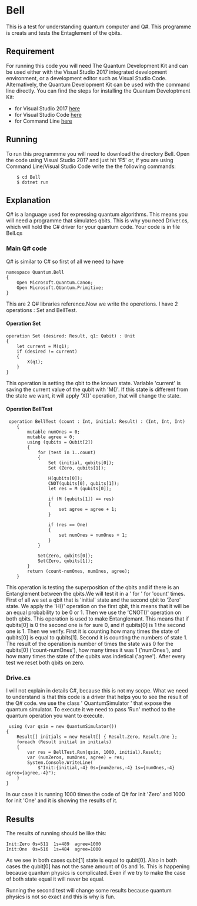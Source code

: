 # Bell

This is a test for understanding quantum computer and Q#. This programme is creats and tests the Entaglement of the qbits.

## Requirement
For running this code you will need The Quantum Development Kit and can be used either with the Visual Studio 2017 integrated development environment, or a development editor such as Visual Studio Code. Alternatively, the Quantum Development Kit can be used with the command line directly. You can find the steps for installing the Quantum Developtment Kit:
* for Visual Studio 2017 [here](https://docs.microsoft.com/en-us/quantum/install-guide/vs-2017?view=qsharp-preview)
* for Visual Studio Code [here](https://docs.microsoft.com/en-us/quantum/install-guide/vs-code?view=qsharp-preview)
* for Command Line [here](https://docs.microsoft.com/en-us/quantum/install-guide/command-line?view=qsharp-preview)

## Running 
To run this programmme you will need to download the directory Bell. Open the code using Visual Studio 2017 and just hit 'F5' or, if you are using Command Line/Visual Studio Code write the the following commands:
`````````````
	$ cd Bell
	$ dotnet run
`````````````
## Explanation 
Q# is a language used for expressing quantum algorithms. This means you will need a programme that simulates qbits. This is why you need Driver.cs, which will hold the C# driver for your quantum code. Your code is in file Bell.qs

### Main Q# code 
Q# is similar to C# so first of all we need to have 
``````````````````````````````````````
namespace Quantum.Bell
{
	Open Microsoft.Quantum.Canon;
	Open Microsoft.QUantum.Primitive;
}
``````````````````````````````````````
This are 2 Q# libraries reference.Now we write the operetions. I have 2 operations : Set and BellTest.

#### Operation Set 
`````````````````````````````````````````````````
operation Set (desired: Result, q1: Qubit) : Unit
{
    let current = M(q1);
    if (desired != current)
    {
        X(q1);
    }
}
`````````````````````````````````````````````````
This operation is setting the qbit to the known state. Variable 'current' is saving the current value of the qubit with 'M()'. If this state is different from the state we want, it will apply 'X()' operation, that will change the state.

#### Operation BellTest
````````````````````````````````````````````````````````````````````
 operation BellTest (count : Int, initial: Result) : (Int, Int, Int)
    {
        mutable numOnes = 0;
        mutable agree = 0;
        using (qubits = Qubit[2])
        {
            for (test in 1..count)
            {
                Set (initial, qubits[0]);
                Set (Zero, qubits[1]);

                H(qubits[0]);
                CNOT(qubits[0], qubits[1]);
                let res = M (qubits[0]);
                
                if (M (qubits[1]) == res) 
                {   
                    set agree = agree + 1;
                }

                if (res == One)
                {
                    set numOnes = numOnes + 1;
                }
            }

            Set(Zero, qubits[0]);
            Set(Zero, qubits[1]);
        }
        return (count-numOnes, numOnes, agree);
    }
````````````````````````````````````````````````````````````````````
This operation is testing the superposition of the qbits and if there is an Entanglement between the qbits.We will test it in a ' for ' for 'count' times. First of all we set a qbit that is 'initial' state and the second qbit to 'Zero' state. We apply the 'H()' operation on the first qbit, this means that it will be an equal probability to be 0 or 1. Then we use the 'CNOT()' operation on both qbits. This operation is used to make Entanglemant. This means that if qubits[0] is 0 the second one is for sure 0, and if qubits[0] is 1 the second one is 1. Then we verify. First it is counting how many times the state of qubits[0] is equal to qubits[1]. Second it is counting the numbers of state 1. The result of the operation is number of times the state was 0 for the qubits[0]  ('count-numOnes'), how many times it was 1 ('numOnes'), and how many times the state of the qubits was indetical ('agree'). After every test we reset both qbits on zero.

### Drive.cs
I will not explain in details C#, because this is not my scope. What we need to understand is that this code is a driver that helps you to see the result of the Q# code. we use the class ' QuantumSimulator ' that expose the quantum simulator. To execute it we need to pass 'Run' method to the quantum operation you want to execute.
`````````````````````````````````````````````````````````````````
 using (var qsim = new QuantumSimulator())
{
    Result[] initials = new Result[] { Result.Zero, Result.One };
    foreach (Result initial in initials)
    {
        var res = BellTest.Run(qsim, 1000, initial).Result;
        var (numZeros, numOnes, agree) = res;
        System.Console.WriteLine(
            $"Init:{initial,-4} 0s={numZeros,-4} 1s={numOnes,-4} agree={agree,-4}");
    }
}
`````````````````````````````````````````````````````````````````
In our case it is running 1000 times the code of Q# for init 'Zero' and 1000 for init 'One' and it is showing the results of it.

## Results
The results of running should be like this:
````````````````````````````````````
Init:Zero 0s=511  1s=489  agree=1000
Init:One  0s=516  1s=484  agree=1000
````````````````````````````````````
As we see in both cases qubit[1] state is equal to qubit[0]. Also in both cases the qubit[0] has not the same amount of 0s and 1s. This is happening because quantum physics is complicated. Even if we try to make the case of both state equal it will never be equal.

Running the second test will change some results because quantum physics is not so exact and this is why is fun.
